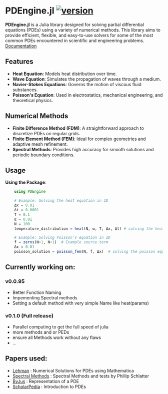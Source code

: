 # PDEngine.jl [![version](https://juliahub.com/docs/General/PDEngine/stable/version.svg)](https://juliahub.com/ui/Packages/General/PDEngine)
**PDEngine.jl** is a Julia library designed for solving partial differential equations (PDEs) using a variety of numerical methods. This library aims to provide efficient, flexible, and easy-to-use solvers for some of the most common PDEs encountered in scientific and engineering problems.
[Documentation](https://jakubschwenkbeck.github.io/PDEngine.jl/)

## Features

- **Heat Equation**: Models heat distribution over time.
- **Wave Equation**: Simulates the propagation of waves through a medium.
- **Navier-Stokes Equations**: Governs the motion of viscous fluid substances.
- **Poisson's Equation**: Used in electrostatics, mechanical engineering, and theoretical physics.

## Numerical Methods

- **Finite Difference Method (FDM)**: A straightforward approach to discretize PDEs on regular grids.
- **Finite Element Method (FEM)**: Ideal for complex geometries and adaptive mesh refinement.
- **Spectral Methods**: Provides high accuracy for smooth solutions and periodic boundary conditions.

## Usage
**Using the Package**:
```julia
    using PDEngine

    # Example: Solving the heat equation in 1D
    Δx = 0.01
    Δt = 0.0001
    T = 0.1
    α = 0.01
    N = 100
    temperature_distribution = heat(N, α, T, Δx, Δt) # solving the heat equation with the default (spectral method)

    # Example: Solving Poisson's equation in 2D
    f = zeros(N+1, N+1)  # Example source term
    Δx = 0.01
    poisson_solution = poisson_fem(N, f, Δx)  # solving the poisson equations,set to use with the finite elements method
```

## Currently working on:
### v0.0.95
- Better Function Naming
- Impementing Spectral methods
- Setting a default method with very simple Name like heat(params)
### v0.1.0 (Full release)
- Parallel computing to get the full speed of julia
- more methods and or PEDs
- ensure all Methods work without any flaws
- ...

## Papers used:

- [Lehman](https://www.lehman.edu/faculty/dgaranin/Mathematical_Physics/Mathematical_physics-13-Partial_differential_equations.pdf) : Numerical Solutions for PDEs using Mathematica
- [Spectral Methods](https://www.mech.kth.se/~ardeshir/courses/literature/Notes_Spectral_Methods.pdf) : Spectral Methods and tests by Phillip Schlatter
- [ByJus](https://byjus.com/maths/partial-differential-equation/) : Representation of a PDE
- [ScholarPedia](http://www.scholarpedia.org/article/Partial_differential_equation) : Introduction to PDEs
    
